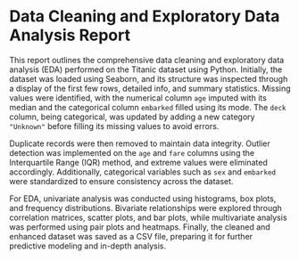 # Data Cleaning and Exploratory Data Analysis Report

This report outlines the comprehensive data cleaning and exploratory data analysis (EDA) performed on the Titanic dataset using Python. Initially, the dataset was loaded using Seaborn, and its structure was inspected through a display of the first few rows, detailed info, and summary statistics. Missing values were identified, with the numerical column `age` imputed with its median and the categorical column `embarked` filled using its mode. The `deck` column, being categorical, was updated by adding a new category `"Unknown"` before filling its missing values to avoid errors.

Duplicate records were then removed to maintain data integrity. Outlier detection was implemented on the `age` and `fare` columns using the Interquartile Range (IQR) method, and extreme values were eliminated accordingly. Additionally, categorical variables such as `sex` and `embarked` were standardized to ensure consistency across the dataset.

For EDA, univariate analysis was conducted using histograms, box plots, and frequency distributions. Bivariate relationships were explored through correlation matrices, scatter plots, and bar plots, while multivariate analysis was performed using pair plots and heatmaps. Finally, the cleaned and enhanced dataset was saved as a CSV file, preparing it for further predictive modeling and in-depth analysis.
